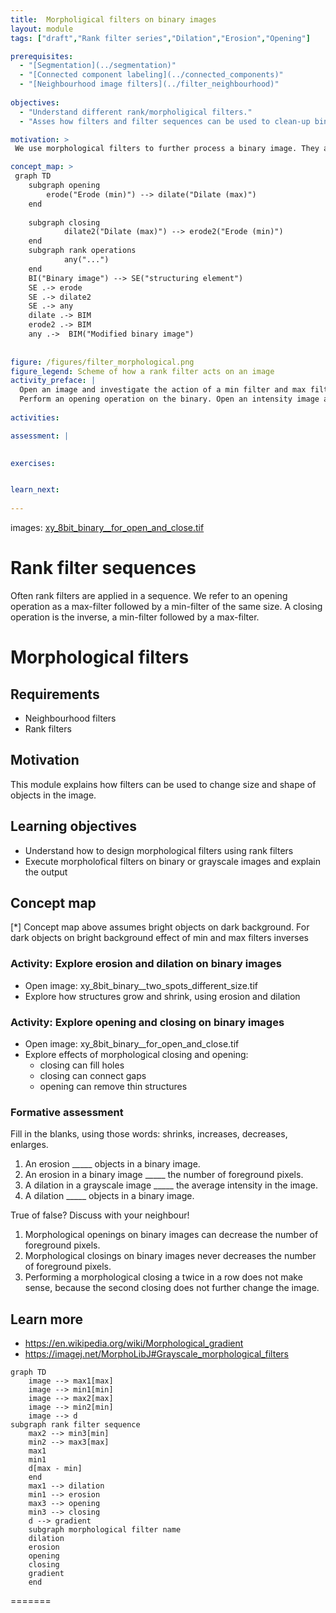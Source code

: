 ```yaml
---
title:  Morpholigical filters on binary images
layout: module 
tags: ["draft","Rank filter series","Dilation","Erosion","Opening"]

prerequisites:
  - "[Segmentation](../segmentation)"
  - "[Connected component labeling](../connected_components)"
  - "[Neighbourhood image filters](../filter_neighbourhood)"
  
objectives: 
  - "Understand different rank/morpholigical filters."
  - "Asses how filters and filter sequences can be used to clean-up binary images."

motivation: >
 We use morphological filters to further process a binary image. They allow, for example, to correct the segmentation results by removing pixels that do not belong to foreground objects or to change the shape of the objects to better separate those in the  subsequent connected component analysis. Morphological filters make it also possible to find specific areas of an object, for example, its edge. 

concept_map: >
 graph TD
    subgraph opening
        erode("Erode (min)") --> dilate("Dilate (max)")
    end
    
    subgraph closing
            dilate2("Dilate (max)") --> erode2("Erode (min)")
    end
    subgraph rank operations
            any("...")
    end
    BI("Binary image") --> SE("structuring element")
    SE .-> erode 
    SE .-> dilate2 
    SE .-> any 
    dilate .-> BIM
    erode2 .-> BIM
    any .->  BIM("Modified binary image")
     
    
figure: /figures/filter_morphological.png
figure_legend: Scheme of how a rank filter acts on an image
activity_preface: |
  Open an image and investigate the action of a min filter and max filter. Use a binary as an example. 
  Perform an opening operation on the binary. Open an intensity image and perform an opening operation. 
  
activities: 

assessment: | 
 

exercises: 


learn_next:
   
---
```

images: [xy_8bit_binary__for_open_and_close.tif](https://github.com/NEUBIAS/training-resources/raw/master/image_data/xy_8bit_binary__for_open_and_close.tif)

# Rank filter sequences

Often rank filters are applied in a sequence. We refer to an opening operation as a max-filter followed by a min-filter of the same size. 
A closing operation is the inverse, a min-filter followed by a max-filter. 



# Morphological filters

## Requirements

- Neighbourhood filters
- Rank filters

## Motivation

This module explains how filters can be used to change size and shape of objects in the image.

## Learning objectives
- Understand how to design morphological filters using rank filters
- Execute morpholofical filters on binary or grayscale images and explain the output

## Concept map


[*] Concept map above assumes bright objects on dark background. For dark objects on bright background effect of min and max filters inverses

### Activity: Explore erosion and dilation on binary images

- Open image: xy_8bit_binary__two_spots_different_size.tif
- Explore how structures grow and shrink, using erosion and dilation

### Activity: Explore opening and closing on binary images

- Open image: xy_8bit_binary__for_open_and_close.tif
- Explore effects of morphological closing and opening:
	- closing can fill holes
	- closing can connect gaps
	- opening can remove thin structures

### Formative assessment

Fill in the blanks, using those words: shrinks, increases, decreases, enlarges.

1. An erosion _____ objects in a binary image.
2. An erosion in a binary image _____ the number of foreground pixels.
3. A dilation in a grayscale image _____ the average intensity in the image.
4. A dilation _____ objects in a binary image.


True of false? Discuss with your neighbour!

1. Morphological openings on binary images can decrease the number of foreground pixels.
2. Morphological closings on binary images never decreases the number of foreground pixels.
3. Performing a morphological closing a twice in a row does not make sense, because the second closing does not further change the image.

## Learn more

- https://en.wikipedia.org/wiki/Morphological_gradient
- https://imagej.net/MorphoLibJ#Grayscale_morphological_filters



```mermaid
graph TD
    image --> max1[max]
    image --> min1[min]
    image --> max2[max]
    image --> min2[min]
    image --> d
subgraph rank filter sequence
    max2 --> min3[min]
    min2 --> max3[max]
    max1
    min1
    d[max - min]
    end
    max1 --> dilation
    min1 --> erosion
    max3 --> opening
    min3 --> closing
    d --> gradient
    subgraph morphological filter name
    dilation
    erosion
    opening
    closing
    gradient
    end
```
=======
